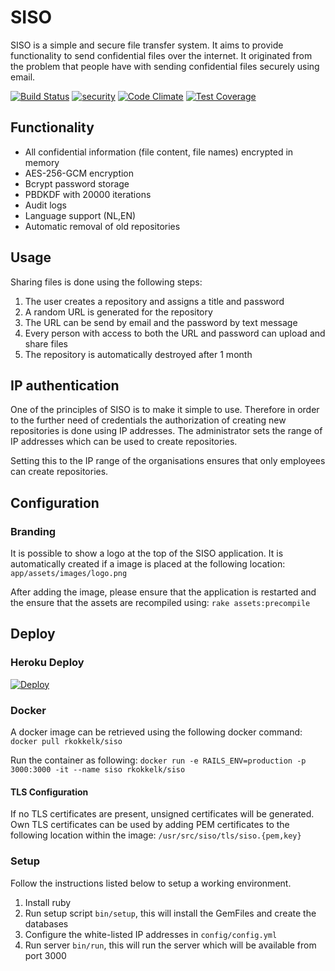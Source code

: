 # SISO

SISO is a simple and secure file transfer system. It aims to provide functionality to send confidential files over the internet. It originated from the problem that people have with sending confidential files securely using email.  

[![Build Status](https://travis-ci.org/rkokkelk/siso.svg?branch=master)](https://travis-ci.org/rkokkelk/siso) [![security](https://hakiri.io/github/rkokkelk/siso/master.svg)](https://hakiri.io/github/rkokkelk/siso/master) [![Code Climate](https://codeclimate.com/github/rkokkelk/siso/badges/gpa.svg)](https://codeclimate.com/github/rkokkelk/siso) [![Test Coverage](https://codeclimate.com/github/rkokkelk/siso/badges/coverage.svg)](https://codeclimate.com/github/rkokkelk/siso/coverage)

## Functionality

- All confidential information (file content, file names) encrypted in memory
- AES-256-GCM encryption
- Bcrypt password storage
- PBDKDF with 20000 iterations
- Audit logs
- Language support (NL,EN)
- Automatic removal of old repositories

## Usage

Sharing files is done using the following steps:

1. The user creates a repository and assigns a title and password
2. A random URL is generated for the repository
3. The URL can be send by email and the password by text message
4. Every person with access to both the URL and password can upload and share files
5. The repository is automatically destroyed after 1 month  
     
## IP authentication
 
One of the principles of SISO is to make it simple to use. Therefore in order to the further need of credentials the authorization of creating new repositories is done using IP addresses. The administrator sets the range of IP addresses which can be used to create repositories. 
   
Setting this to the IP range of the organisations ensures that only employees can create repositories.

## Configuration

### Branding
It is possible to show a logo at the top of the SISO application. It is automatically created if a image is placed at the following location:
`app/assets/images/logo.png`

After adding the image, please ensure that the application is restarted and the ensure that the assets are recompiled using:
`rake assets:precompile`

## Deploy

### Heroku Deploy
[![Deploy](https://www.herokucdn.com/deploy/button.svg)](https://heroku.com/deploy?env[RAILS_ENV]=heroku)

### Docker

A docker image can be retrieved using the following docker command:
`docker pull rkokkelk/siso` 

Run the container as following:
`docker run -e RAILS_ENV=production -p 3000:3000 -it --name siso rkokkelk/siso`

#### TLS Configuration

If no TLS certificates are present, unsigned certificates will be generated. Own TLS certificates can be used by adding PEM certificates to the following location within the image:
`/usr/src/siso/tls/siso.{pem,key}`

### Setup

Follow the instructions listed below to setup a working environment. 

1. Install ruby
2. Run setup script `bin/setup`, this will install the GemFiles and create the databases
3. Configure the white-listed IP addresses in `config/config.yml`
4. Run server `bin/run`, this will run the server which will be available from port 3000
